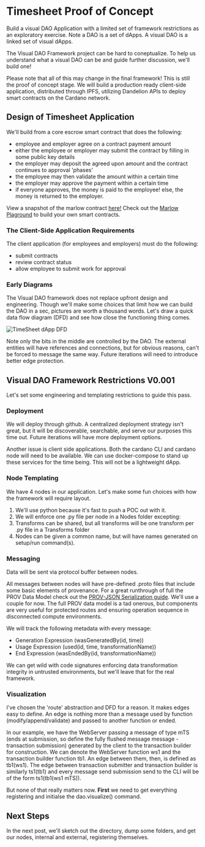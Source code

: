 # Timesheet Proof of Concept
Build a visual DAO Application with a limited set of framework restrictions as an exploratory exercise.  Note a DAO is a set of dApps. A visual DAO is a linked set of visual dApps.

The Visual DAO Framework project can be hard to coneptualize. To help us understand what a visual DAO can be and guide further discussion, we'll build one! 

Please note that all of this may change in the final framework!  This is still the proof of concept stage. We will build a production ready client-side application, distributed through IPFS, utilizing Dandelion APIs to deploy smart contracts on the Cardano network. 

## Design of Timesheet Application
We'll build from a core escrow smart contract that does the following:

* employee and employer agree on a contract payment amount
* either the employee or employer may submit the contract by filling in some public key details
* the employer may deposit the agreed upon amount and the contract continues to approval 'phases'
* the employee may then validate the amount within a certain time
* the employer may approve the payment within a certain time
* if everyone approves, the money is paid to the employee! else, the money is returned to the employer.

View a snapshot of the marlow contract [here!](./examples/images/escrow_contract_example.PNG)
Check out the [Marlow Plaground](https://alpha.marlowe.iohkdev.io/) to build your own smart contracts.

### The Client-Side Application Requirements
The client application (for employees and employers) must do the following:
* submit contracts
* review contract status
* allow employee to submit work for approval

### Early Diagrams
The Visual DAO framework does not replace upfront design and engineering.  Though we'll make some choices that limit how we can build the DAO in a sec, pictures are worth a thousand words. Let's draw a quick data flow diagram (DFD) and see how close the functioning thing comes.

![TimeSheet dApp DFD](./examples/images/timesheetdapplicationdfd.png)

Note only the bits in the middle are controlled by the DAO.  The external entities will have references and connections, but for obvious reasons, can't be forced to message the same way.  Future iterations will need to introduce better edge protection.

## Visual DAO Framework Restrictions V0.001
Let's set some engineering and templating restrictions to guide this pass.

### Deployment
We will deploy through github.  A centralized deployment strategy isn't great, but it will be discoverable, searchable, and serve our purposes this time out.  Future iterations will have more deployment options.  

Another issue is client side applications.  Both the cardano CLI and cardano node will need to be available.  We can use docker-compose to stand up these services for the time being.  This will not be a lightweight dApp.

### Node Templating
We have 4 nodes in our application.  Let's make some fun choices with how the framework will require layout.

1. We'll use python because it's fast to push a POC out with it.
2. We will enforce one .py file per node in a Nodes folder excepting:
3. Transforms can be shared, but all transforms will be one transform per .py file in a Transforms folder
4. Nodes can be given a common name, but will have names generated on setup/run command(s).

### Messaging
Data will be sent via protocol buffer between nodes.

All messages between nodes will have pre-defined .proto files that include some basic elements of provenance.  For a great runthrough of full the PROV Data Model check out the [PROV-JSON Serialization guide](https://www.w3.org/Submission/2013/SUBM-prov-json-20130424/).  We'll use a couple for now.  The full PROV data model is a tad onerous, but components are very useful for protected routes and ensuring operation sequence in disconnected compute environments.

We will track the following metadata with every message:
* Generation Expression (wasGeneratedBy(id, time))
* Usage Expression (used(id, time, transformationName))
* End Expression (wasEndedBy(id, transformationName))

We can get wild with code signatures enforcing data transformation integrity in untrusted environments, but we'll leave that for the real framework.


### Visualization
I've chosen the 'route' abstraction and DFD for a reason.  It makes edges easy to define.  An edge is nothing more than a message used by function (modify/append/validate) and passed to another function or ended.

In our example, we have the WebServer passing a message of type mTS (ends at submission, so define the fully flushed message message - transaction submission) generated by the client to the transaction builder for construction.  We can denote the WebServer function ws1 and the transaction builder function tb1.  An edge between them, then, is defined as tb1(ws1).  The edge between transaction submitter and transaction builder is similarly ts1(tb1) and every message send submission send to the CLI will be of the form ts1(tb1(ws1 mTS)).

But none of that really matters now.  **First** we need to get everything registering and initialse the dao.visualize() command.

## Next Steps
In the next post, we'll sketch out the directory, dump some folders, and get our nodes, internal and external, registering themselves.